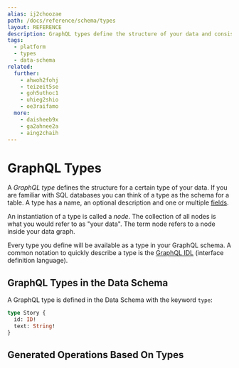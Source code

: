 ```yaml
---
alias: ij2choozae
path: /docs/reference/schema/types
layout: REFERENCE
description: GraphQL types define the structure of your data and consist of fields. They can be compared with table schemas in SQL databases.
tags:
  - platform
  - types
  - data-schema
related:
  further:
    - ahwoh2fohj
    - teizeit5se
    - goh5uthoc1
    - uhieg2shio
    - oe3raifamo
  more:
    - daisheeb9x
    - ga2ahnee2a
    - aing2chaih
---
```


# GraphQL Types

A *GraphQL type* defines the structure for a certain type of your data. If you are familiar with SQL databases you can think of a type as the schema for a table. A type has a name, an optional description and one or multiple [fields](!alias-teizeit5se).

An instantiation of a type is called a *node*. The collection of all nodes is what you would refer to as "your data". The term node refers to a node inside your data graph.

Every type you define will be available as a type in your GraphQL schema. A common notation to quickly describe a type is the [GraphQL IDL](!alias-) (interface definition language).

## GraphQL Types in the Data Schema

A GraphQL type is defined in the Data Schema with the keyword `type`:

```graphql
type Story {
  id: ID!
  text: String!
}
```

## Generated Operations Based On Types
